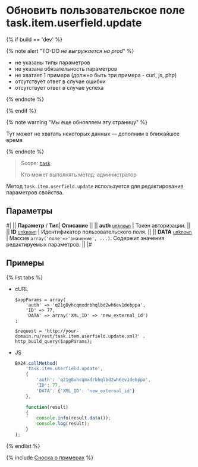 # Обновить пользовательское поле task.item.userfield.update

{% if build == 'dev' %}

{% note alert "TO-DO _не выгружается на prod_" %}

- не указаны типы параметров
- не указана обязательность параметров
- не хватает 1 примера (должно быть три примера - curl, js, php)
- отсутствует ответ в случае ошибки
- отсутствует ответ в случае успеха

{% endnote %}

{% endif %}

{% note warning "Мы еще обновляем эту страницу" %}

Тут может не хватать некоторых данных — дополним в ближайшее время

{% endnote %}

> Scope: [`task`](../../scopes/permissions.md)
>
> Кто может выполнять метод: администратор

Метод `task.item.userfield.update` используется для редактирования параметров свойства.

## Параметры

#|
||  **Параметр** / **Тип**| **Описание** ||
|| **auth**
[`unknown`](../../data-types.md) | Токен авторизации. ||
|| **ID**
[`unknown`](../../data-types.md) | Идентификатор пользовательского поля. ||
|| **DATA**
[`unknown`](../../data-types.md) | Массив `array('поле'=>'значение', ...)`. Содержит значения редактируемых параметров. ||
|#

## Примеры

{% list tabs %}

- cURL

    ```http
    $appParams = array(
        'auth' => 'q21g8vhcqmxdrbhqlbd2wh6ev1debppa',
        'ID' => 77,
        'DATA' => array('XML_ID' => 'new_external_id')
    ;
    ```

    ```http
    $request = 'http://your-domain.ru/rest/task.item.userfield.update.xml?' . http_build_query($appParams);
    ```

- JS

    ```js
    BX24.callMethod(
        'task.item.userfield.update',
        {
            'auth': 'q21g8vhcqmxdrbhqlbd2wh6ev1debppa',
            'ID': 77,
            'DATA': {'XML_ID': 'new_external_id'}
        },

        function(result)
        {
            console.info(result.data());
            console.log(result);
        }
    );
    ```

{% endlist %}

{% include [Сноска о примерах](../../../_includes/examples.md) %}